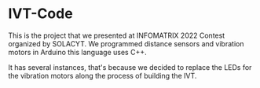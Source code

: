 # IVT-Code
This is the project that we presented at INFOMATRIX 2022 Contest organized by SOLACYT.
We programmed distance sensors and vibration motors in Arduino this language uses C++.

It has several instances, that's because we decided to replace the LEDs for the vibration motors along the process of building the IVT.

